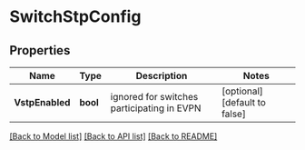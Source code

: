# SwitchStpConfig

## Properties
Name | Type | Description | Notes
------------ | ------------- | ------------- | -------------
**VstpEnabled** | **bool** | ignored for switches participating in EVPN | [optional] [default to false]

[[Back to Model list]](../README.md#documentation-for-models) [[Back to API list]](../README.md#documentation-for-api-endpoints) [[Back to README]](../README.md)

